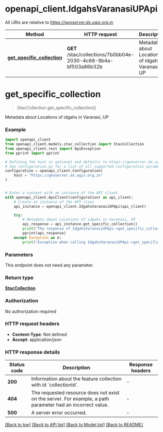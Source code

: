# openapi_client.IdgahsVaranasiUPApi

All URIs are relative to *https://geoserver.dx.ugix.org.in*

Method | HTTP request | Description
------------- | ------------- | -------------
[**get_specific_collection**](IdgahsVaranasiUPApi.md#get_specific_collection) | **GET** /stac/collections/7b0bb04e-2030-4c68-9b4a-bf503a86b32b | Metadata about Locations of idgahs in Varanasi, UP


# **get_specific_collection**
> StacCollection get_specific_collection()

Metadata about Locations of idgahs in Varanasi, UP

### Example


```python
import openapi_client
from openapi_client.models.stac_collection import StacCollection
from openapi_client.rest import ApiException
from pprint import pprint

# Defining the host is optional and defaults to https://geoserver.dx.ugix.org.in
# See configuration.py for a list of all supported configuration parameters.
configuration = openapi_client.Configuration(
    host = "https://geoserver.dx.ugix.org.in"
)


# Enter a context with an instance of the API client
with openapi_client.ApiClient(configuration) as api_client:
    # Create an instance of the API class
    api_instance = openapi_client.IdgahsVaranasiUPApi(api_client)

    try:
        # Metadata about Locations of idgahs in Varanasi, UP
        api_response = api_instance.get_specific_collection()
        print("The response of IdgahsVaranasiUPApi->get_specific_collection:\n")
        pprint(api_response)
    except Exception as e:
        print("Exception when calling IdgahsVaranasiUPApi->get_specific_collection: %s\n" % e)
```



### Parameters

This endpoint does not need any parameter.

### Return type

[**StacCollection**](StacCollection.md)

### Authorization

No authorization required

### HTTP request headers

 - **Content-Type**: Not defined
 - **Accept**: application/json

### HTTP response details

| Status code | Description | Response headers |
|-------------|-------------|------------------|
**200** | Information about the feature collection with id &#x60;collectionId&#x60;. |  -  |
**404** | The requested resource does not exist on the server. For example, a path parameter had an incorrect value. |  -  |
**500** | A server error occurred. |  -  |

[[Back to top]](#) [[Back to API list]](../README.md#documentation-for-api-endpoints) [[Back to Model list]](../README.md#documentation-for-models) [[Back to README]](../README.md)

